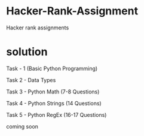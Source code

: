 # Hacker-Rank-Assignment
Hacker rank assignments
# solution
Task - 1 (Basic Python Programming)

Task 2 - Data Types

Task 3 - Python Math (7-8 Questions)

Task 4 - Python Strings (14 Questions)

Task 5 - Python RegEx (16-17 Questions)

coming soon
